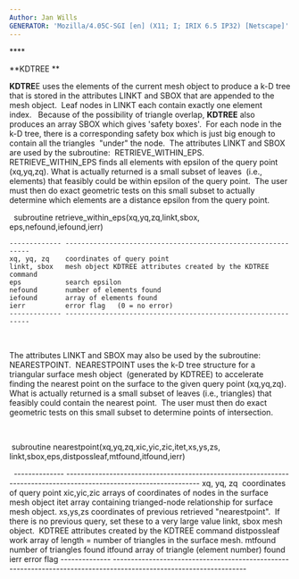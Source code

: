 ```yaml
---
Author: Jan Wills
GENERATOR: 'Mozilla/4.05C-SGI [en] (X11; I; IRIX 6.5 IP32) [Netscape]'
---
```


**** 

 **KDTREE **

  **KDTRE**E uses the elements of the current mesh object to produce a
  k-D tree that is stored in the attributes LINKT and SBOX that are
  appended to the mesh object.  Leaf nodes in LINKT each contain
  exactly one element index.   Because of the possibility of triangle
  overlap, **KDTREE** also produces an array SBOX which gives 'safety
  boxes'.  For each node in the k-D tree, there is a corresponding
  safety box which is just big enough to contain all the triangles 
  "under" the node.  The attributes LINKT and SBOX are used by the
  subroutine:  RETRIEVE\_WITHIN\_EPS.  RETRIEVE\_WITHIN\_EPS finds all
  elements with epsilon of the query point (xq,yq,zq). What is
  actually returned is a small subset of leaves  (i.e., elements) that
  feasibly could be within epsilon of the query point.  The user must
  then do exact geometric tests on this small subset to actually
  determine which elements are a distance epsilon from the query
  point.

   
  subroutine retrieve\_within\_eps(xq,yq,zq,linkt,sbox,
  eps,nefound,iefound,ierr)

    ------------- -------------------------------------------------------------
    xq, yq, zq    coordinates of query point
    linkt, sbox   mesh object KDTREE attributes created by the KDTREE command
    eps           search epsilon
    nefound       number of elements found
    iefound       array of elements found
    ierr          error flag   (0 = no error)
    ------------- -------------------------------------------------------------
 
   

  The attributes LINKT and SBOX may also be used by the subroutine:
  NEARESTPOINT.  NEARESTPOINT uses the k-D tree structure for a
  triangular surface mesh object  (generated by KDTREE) to accelerate
  finding the nearest point on the surface to the given query point
  (xq,yq,zq).  What is actually returned is a small subset of leaves
  (i.e., triangles) that feasibly could contain the nearest point. 
  The user must then do exact geometric tests on this small subset to
  determine points of intersection.

   

   subroutine nearestpoint(xq,yq,zq,xic,yic,zic,itet,xs,ys,zs,
  linkt,sbox,eps,distpossleaf,mtfound,itfound,ierr)

   
    -------------- -------------------------------------------------------------------------------------------------------------------
    xq, yq, zq     coordinates of query point
    xic,yic,zic    arrays of coordinates of nodes in the surface mesh object
    itet           array containing trianged-node relationship for surface mesh object.
    xs,ys,zs       coordinates of previous retrieved "nearestpoint".  If there is no previous query, set these to a very large value
    linkt, sbox    mesh object.  KDTREE attributes created by the KDTREE command
    distpossleaf   work array of length = number of triangles in the surface mesh.
    mtfound        number of triangles found
    itfound        array of triangle (element number) found
    ierr           error flag
    -------------- -------------------------------------------------------------------------------------------------------------------
 
   

   

  

  

   

   

   

 
